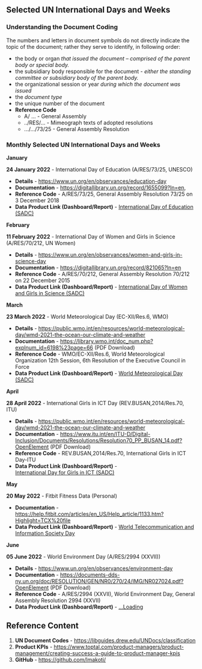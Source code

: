 ## Selected UN International Days and Weeks

### Understanding the Document Coding

The numbers and letters in document symbols do not directly indicate the  topic of the document; rather they serve to identify, in following  order:

- the body or organ *that issued the document – comprised of the parent body or special body.*
- the subsidiary body responsible for the document - *either the standing committee or subsidiary body of the parent body.*
- the organizational session or year *during which the document was issued*
- the *document type*
- the unique number of the document
- **Reference Code** 
  - A/ ... - General Assembly
  - ../RES/... - Mimeograph texts of adopted resolutions
  - .../.../73/25 - General Assembly Resolution

### Monthly Selected UN International Days and Weeks

**January**

**24 January 2022** - International Day of Education (A/RES/73/25, UNESCO)

- **Details** - https://www.un.org/en/observances/education-day
- **Documentation** - https://digitallibrary.un.org/record/1655099?ln=en, 
- **Reference Code** - A/RES/73/25, General Assembly Resolution 73/25 on 3 December 2018
- **Data Product Link (Dashboard/Report)** - <a href="https://github.com/lmakoti/SDG4-Education/blob/main/README.md">International Day of Education (SADC)</a>

**February**

**11 February 2022** - International Day of Women and Girls in Science (A/RES/70/212, UN Women)

- **Details** - https://www.un.org/en/observances/women-and-girls-in-science-day
- **Documentation** - https://digitallibrary.un.org/record/821065?ln=en
- **Reference Code** - A/RES/70/212, General Assembly Resolution 70/212 on 22 December 2015
- **Data Product Link (Dashboard/Report)** - <a href="https://github.com/lmakoti/SDG5-Gender-Equality/blob/main/README.md">International Day of Women and Girls in Science (SADC)</a>

**March**

**23 March 2022** - World Meteorological Day (EC-XII/Res.6, WMO) 

- **Details** - https://public.wmo.int/en/resources/world-meteorological-day/wmd-2021-the-ocean-our-climate-and-weather
- **Documentation** - https://library.wmo.int/doc_num.php?explnum_id=6198%23page=66 (PDF Download)
- **Reference Code** - WMO/EC-XII/Res.6, World Meteorological Organization 12th Session, 6th Resolution of the Executive Council in Force
- **Data Product Link (Dashboard/Report)** - <a href="https://github.com/lmakoti/03_World-Meteorological-Day">World Meteorological Day (SADC)</a>

**April**

**28 April 2022** - International Girls in ICT Day (REV.BUSAN,2014/Res.70, ITU) 

- **Details** - https://public.wmo.int/en/resources/world-meteorological-day/wmd-2021-the-ocean-our-climate-and-weather
- **Documentation** - https://www.itu.int/en/ITU-D/Digital-Inclusion/Documents/Resolutions/Resolution70_PP_BUSAN_14.pdf?OpenElement (PDF Download)
- **Reference Code** - REV.BUSAN,2014/Res.70, International Girls in ICT Day-ITU
- **Data Product Link (Dashboard/Report)** - <a href="https://github.com/lmakoti/04_International-Girls-in-ICT-Day">International Day for Girls in ICT (SADC)</a>

**May**

**20 May 2022** - Fitbit Fitness Data (Personal)

- **Documentation** - https://help.fitbit.com/articles/en_US/Help_article/1133.htm?Highlight=TCX%20file
- **Data Product Link (Dashboard/Report)** - <a href="https://github.com/lmakoti/05_Fibit_Fitness_Tracker/blob/main/README.md">World Telecommunication and Information Society Day</a>

**June**

**05 June 2022** - World Environment Day (A/RES/2994 (XXVII))

- **Details** - https://www.un.org/en/observances/environment-day
- **Documentation** - https://documents-dds-ny.un.org/doc/RESOLUTION/GEN/NR0/270/24/IMG/NR027024.pdf?OpenElement (PDF Download)
- **Reference Code** - A/RES/2994 (XXVII), World Environment Day, General Assembly Resolution 2994 (XXVII)
- **Data Product Link (Dashboard/Report)** - <a href="#">...Loading</a>


## Reference Content

1. **UN Document Codes** - https://libguides.drew.edu/UNDocs/classification
2. **Product KPIs** - https://www.toptal.com/product-managers/product-management/creating-success-a-guide-to-product-manager-kpis
3. **GitHub** - https://github.com/lmakoti/

   
